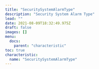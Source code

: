 ```yaml
---
title: "SecuritySystemAlarmType"
description: "Security System Alarm Type"
lead: ""
date: 2021-08-09T18:32:49.975Z
draft: false
images: []
menu:
  docs:
    parent: "characteristic"
toc: true
characteristic:
  name: "SecuritySystemAlarmType"
---
```

